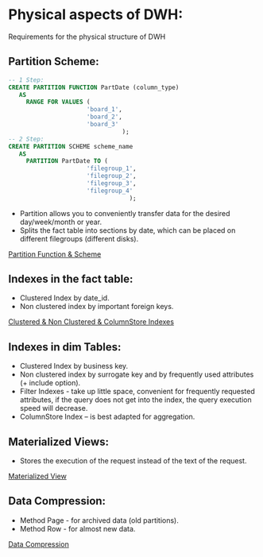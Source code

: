 # Physical aspects of DWH: #
Requirements for the physical structure of DWH

## Partition Scheme:
```sql
-- 1 Step:
CREATE PARTITION FUNCTION PartDate (column_type)
   AS 
     RANGE FOR VALUES (
                      'board_1',
                      'board_2',
                      'board_3'
                                );
-- 2 Step:
CREATE PARTITION SCHEME scheme_name 
   AS
     PARTITION PartDate TO (
                      'filegroup_1',
                      'filegroup_2',
                      'filegroup_3',
                      'filegroup_4'
                                  );
```
 - Partition allows you to conveniently transfer data for the desired day/week/month or year.
 - Splits the fact table into sections by date, which can be placed on different filegroups (different disks).
 
 [Partition Function & Scheme](https://github.com/prosimpleee/data_engineering_/blob/main/sql_tools_design_steps/partition_orders.sql)
 
## Indexes in the fact table:
- Clustered Index by date_id.
- Non clustered index by important foreign keys.

[Clustered & Non Clustered & ColumnStore Indexes](https://github.com/prosimpleee/data_engineering_/blob/main/sql_tools_design_steps/indexes_orders.sql)

## Indexes in dim Tables:
- Clustered Index by business key.
- Non clustered index by surrogate key and by frequently used attributes (+ include option).
- Filter Indexes - take up little space, convenient for frequently requested attributes, if the query does not get into the index, the query execution speed will decrease.
- ColumnStore Index – is best adapted for aggregation.

## Materialized Views:
- Stores the execution of the request instead of the text of the request.

[Materialized View](https://github.com/prosimpleee/data_engineering_/blob/main/sql_tools_design_steps/materialized_view.sql)

## Data Compression:
- Method Page - for archived data (old partitions).
- Method Row - for almost new data.

[Data Compression](https://github.com/prosimpleee/data_engineering_/blob/main/sql_tools_design_steps/data_compression.sql)
